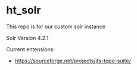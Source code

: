 ht_solr
=======

This repo is for our custom solr instance

Solr Version 4.2.1

Current entensions:
- https://sourceforge.net/projects/jts-topo-suite/
